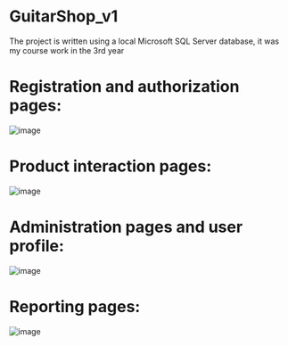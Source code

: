 # GuitarShop_v1
The project is written using a local Microsoft SQL Server database, it was my course work in the 3rd year
# Registration and authorization pages:
![image](https://user-images.githubusercontent.com/62800741/219702594-23d4a47a-9bfb-4a4a-8dbb-151e4045f87d.png)

# Product interaction pages:
![image](https://user-images.githubusercontent.com/62800741/219702877-8aa65bb7-1a1b-49ca-bd7e-60feeb9ac866.png)

# Administration pages and user profile:
![image](https://user-images.githubusercontent.com/62800741/219703047-13559dc4-d947-49a3-9806-b7ad61452975.png)

# Reporting pages:
![image](https://user-images.githubusercontent.com/62800741/219703196-1f54efe6-e252-44bb-ade7-ed5443c80638.png)

